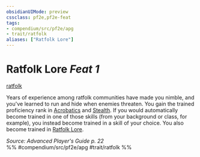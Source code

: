 ```yaml
---
obsidianUIMode: preview
cssclass: pf2e,pf2e-feat
tags:
- compendium/src/pf2e/apg
- trait/ratfolk
aliases: ["Ratfolk Lore"]
---
```

# Ratfolk Lore  *Feat 1*  
[ratfolk](/rules/traits/ratfolk-b1.md)  


Years of experience among ratfolk communities have made you nimble, and you've learned to run and hide when enemies threaten. You gain the trained proficiency rank in [Acrobatics](/compendium/skills.md#Acrobatics) and [Stealth](/compendium/skills.md#Stealth). If you would automatically become trained in one of those skills (from your background or class, for example), you instead become trained in a skill of your choice. You also become trained in [Ratfolk Lore](/compendium/skills.md#Lore).

*Source: Advanced Player's Guide p. 22*  
%% #compendium/src/pf2e/apg #trait/ratfolk %%